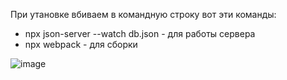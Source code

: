 При утановке вбиваем в командную строку вот эти команды:
  - npx json-server --watch db.json     - для работы сервера
  - npx webpack     - для сборки

![image](https://user-images.githubusercontent.com/70647687/126878013-493f4df5-14a4-4c93-b02a-713eb74f836a.png)
